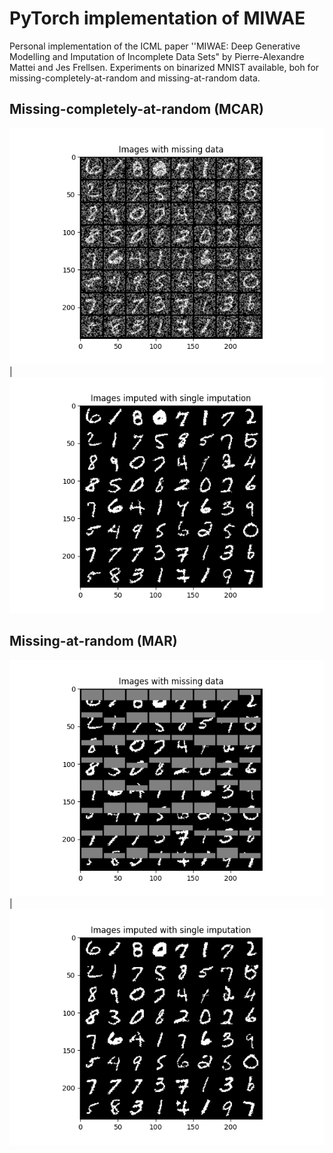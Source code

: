 # PyTorch implementation of MIWAE

Personal implementation of the ICML paper ''MIWAE: Deep Generative Modelling and Imputation of Incomplete Data Sets" by Pierre-Alexandre Mattei and Jes Frellsen. Experiments on binarized MNIST available, boh for missing-completely-at-random and missing-at-random data.

## Missing-completely-at-random (MCAR)

![](imgs/missing_data_mcar.png)  |  ![](imgs/single_imputation_mcar.png)

## Missing-at-random (MAR)

![](imgs/missing_data_mar.png)  |  ![](imgs/single_imputation_mar.png)